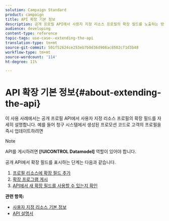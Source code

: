 ```yaml
---
solution: Campaign Standard
product: campaign
title: API 확장 기본 정보
description: 공개 프로필 API에서 사용자 지정 리소스 프로필의 확장 필드를 노출하는 방법을 알아봅니다.
audience: developing
content-type: reference
topic-tags: use-case--extending-the-api
translation-type: tm+mt
source-git-commit: 501f52624ce253eb7b0d36d908ac8502cf1d3b48
workflow-type: tm+mt
source-wordcount: '114'
ht-degree: 11%

---
```



# API 확장 기본 정보{#about-extending-the-api}

이 사용 사례에서는 공개 프로필 API에서 사용자 지정 리소스 프로필의 확장 필드를 자세히 설명합니다. 예를 들어 청구 시스템에서 생성된 프로모션 코드로 고객의 프로필을 즉시 업데이트하려면

>[!NOTE]
>
>API를 게시하려면 **[!UICONTROL Datamodel]** 역할이 있어야 합니다.

공개 API에서 확장 필드를 표시하는 단계는 다음과 같습니다.

1. [프로필 리소스에 확장 필드 추가](../../developing/using/step-1--add-extension-fields-to-the-profile-resource.md)
1. [확장 프로그램 게시](../../developing/using/step-2--publish-the-extension.md)
1. [API에서 새 확장 필드를 사용할 수 있는지 확인](../../developing/using/step-3--verify-the-extension.md)

**관련 항목:**

* [사용자 지정 리소스 기본 정보](../../developing/using/data-model-concepts.md)
* [API 설명서](../../api/using/get-started-apis.md)

